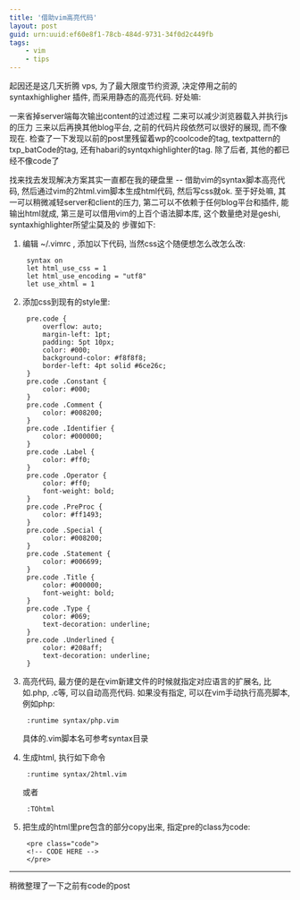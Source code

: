 ```yaml
---
title: '借助vim高亮代码'
layout: post
guid: urn:uuid:ef60e8f1-78cb-484d-9731-34f0d2c449fb
tags:
    - vim
    - tips
---
```


起因还是这几天折腾 vps, 为了最大限度节约资源, 决定停用之前的 syntaxhighligher 插件, 而采用静态的高亮代码. 好处嘛:

一来省掉server端每次输出content的过滤过程
二来可以减少浏览器载入并执行js的压力
三来以后再换其他blog平台, 之前的代码片段依然可以很好的展现, 而不像现在. 检查了一下发现以前的post里残留着wp的coolcode的tag, textpattern的txp_batCode的tag, 还有habari的syntqxhighlighter的tag. 除了后者, 其他的都已经不像code了

找来找去发现解决方案其实一直都在我的硬盘里 -- 借助vim的syntax脚本高亮代码, 然后通过vim的2html.vim脚本生成html代码, 然后写css就ok. 至于好处嘛, 其一可以稍微减轻server和client的压力, 第二可以不依赖于任何blog平台和插件, 能输出html就成, 第三是可以借用vim的上百个语法脚本库, 这个数量绝对是geshi, syntaxhighlighter所望尘莫及的
步骤如下:

1. 编辑 ~/.vimrc , 添加以下代码, 当然css这个随便想怎么改怎么改:

        syntax on
        let html_use_css = 1
        let html_use_encoding = "utf8"
        let use_xhtml = 1

2. 添加css到现有的style里:

        pre.code {
            overflow: auto;
            margin-left: 1pt;
            padding: 5pt 10px;
            color: #000;
            background-color: #f8f8f8;
            border-left: 4pt solid #6ce26c;
        }
        pre.code .Constant {
            color: #000;
        }
        pre.code .Comment {
            color: #008200;
        }
        pre.code .Identifier {
            color: #000000;
        }
        pre.code .Label {
            color: #ff0;
        }
        pre.code .Operator {
            color: #ff0;
            font-weight: bold;
        }
        pre.code .PreProc {
            color: #ff1493;
        }
        pre.code .Special {
            color: #008200;
        }
        pre.code .Statement {
            color: #006699;
        }
        pre.code .Title {
            color: #000000;
            font-weight: bold;
        }
        pre.code .Type {
            color: #069;
            text-decoration: underline;
        }
        pre.code .Underlined {
            color: #208aff;
            text-decoration: underline;
        }

3. 高亮代码, 最方便的是在vim新建文件的时候就指定对应语言的扩展名, 比如.php, .c等, 可以自动高亮代码. 如果没有指定, 可以在vim手动执行高亮脚本, 例如php:

        :runtime syntax/php.vim

    具体的.vim脚本名可参考syntax目录

4. 生成html, 执行如下命令

        :runtime syntax/2html.vim

    或者

        :TOhtml

5. 把生成的html里pre包含的部分copy出来, 指定pre的class为code:

        <pre class="code">
        <!-- CODE HERE -->
        </pre>

-----------

稍微整理了一下之前有code的post

